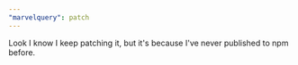 ```yaml
---
"marvelquery": patch
---
```


Look I know I keep patching it, but it's because I've never published to npm before.
